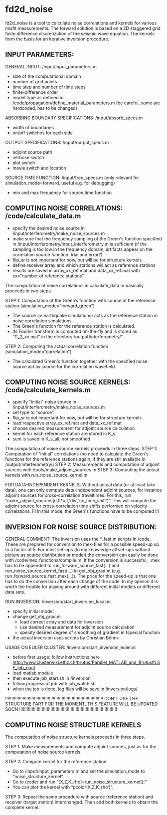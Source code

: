 # fd2d_noise
fd2d_noise is a tool to calculate noise correlations and kernels for various misfit measurements. The forward solution is based on a 2D staggered grid finite difference discretization of the seismic wave equation. The kernels form the basis for an iterative inversion procedure.


INPUT PARAMETERS:
---------------------------------------------------------------------------------------

GENERAL INPUT: /input/input_parameters.m
* size of the computational domain
* number of grid points
* time step and number of time steps
* finite-difference order
* model type as defined in /code/propagation/define_material_parameters.m
  (be careful, some are hardcoded, has to be changed)

ABSORBING BOUNDARY SPECIFICATIONS: /input/absorb_specs.m
* width of boundaries
* on/off switches for each side

OUTPUT SPECIFICATIONS: /input/output_specs.m
* adjoint source path
* verbose switch
* plot switch
* movie switch and location

SOURCE TIME FUNCTION: /input/freq_specs.m
(only relevant for simulation_mode=forward, useful e.g. for debugging)
* min and max frequency for source time function



COMPUTING NOISE CORRELATIONS: /code/calculate_data.m
---------------------------------------------------------------------------------------
* specify the desired noise source in /input/interferometry/make_noise_sources.m
* make sure that the frequency sampling of the Green's function specified in /input/interferometry/input_interferometry.m is sufficient
  (if the sampling is too low in the frequency domain, artifacts appear on the correlation source function. trial and error?)
* flip_sr is not important for now, but will be for structure kernels
* define receiver array and which stations will act as reference stations
* results are saved in array_xx_ref.mat and data_xx_ref.mat with xx="number of reference stations"


The computation of noise correlations in calculate_data.m basically proceeds in two steps.

STEP 1: Computation of the Green’s function with source at the reference station (simulation_mode=“forward_green”)
* The source (in earthquake simulations) acts as the reference station in noise correlation simulations.
* The Green's function for the reference station is calculated.
* Its Fourier transform is computed on-the-fly and is stored as “G_2_xx.mat” in the directory /output/interferometry/“.

STEP 2: Computing the actual correlation function (simulation_mode=“correlation”)
* The calculated Green's function together with the specified noise source act as source for the correlation wavefield.



COMPUTING NOISE SOURCE KERNELS: /code/calculate_kernels.m
---------------------------------------------------------------------------------------
* specify "initial" noise source in /input/interferometry/make_noise_sources.m
* set type to "source"
* flip_sr is not important for now, but will be for structure kernels
* load respective array_xx_ref.mat and data_xx_ref.mat
* choose desired measurement for adjoint source calculation
* kernel for each reference station are stored in K_s
* sum is saved in K_s_all, not smoothed


The computation of noise source kernels proceeds in three steps.
STEP 1: Computation of "initial" correlations (no need to calculate the Green's functions for the reference stations again, if they are still available in /output/interferometry/)
STEP 2: Measurements and computation of adjoint sources with /tools/make_adjoint_sources.m
STEP 3: Computing the actual kernels with run_noise_source_kernel.m

FOR DATA-INDEPENDENT KERNELS:
Without actual data (or at least fake data), one can only compute data-independent adjoint sources, for instance adjoint sources for cross-correlation traveltimes. For this, run “make_adjoint_sources(u,0*u,t,'dis','cc_time_shift’)”. This will compute the adjoint source for cross-correlation time shifts performed on velocity correlations. 
!!! In this mode, the Green's functions have to be computed !!!



INVERSION FOR NOISE SOURCE DISTRIBUTION: 
---------------------------------------------------------------------------------------
GENERAL COMMENT:
The inversion uses the *_fast.m scripts in /code. These are prepared for conversion to mex-files for a possible speed-up up to a factor of 5. For most set-ups (to my knowledge all set-ups without picture as source distribution or model) the conversion can easily be done with /code/mex_functions/compile.m. If the conversion is successful, _mex has to be appended to run_forward_source_fast(...) and run_noise_source_kernel_fast(...) in get_obj_grad.m (e.g. run_forward_source_fast_mex(...)). The price for the speed-up is that one has to do the conversion after each change of the code. In my opinion it is worth the trouble for playing around with different initial models or different data sets.

RUN INVERSION: /inversion/start_inversion_local.m
* specify initial model
* change get_obj_grad.m
  - load correct array and data for inversion
  - use desired measurement for adjoint source calculation
  - specify desired degree of smoothing of gradient in fspecial function
* the actual inversion uses scripts by Christian Böhm

USAGE ON EULER CLUSTER: /inversion/start_inversion_euler.m
* before first usage: follow instructions here http://www.clusterwiki.ethz.ch/brutus/Parallel_MATLAB_and_Brutus#LSF_job_pool
* load matlab module
* then execute job_start.sh in /inversion
* follow progress of job with job_watch.sh
* when the job is done, log files will be save in /inversion/logs/





!!!!!!!!!!!!!!!!!!!!!!!!!!!!!!!!!!!!!!!!!!!!!!!!!!!!!!!!!!!!!!!!!!!!!!!!!!!!!!
DON'T USE THE STRUCTURE PART FOR THE MOMENT, THIS FEATURE WILL BE UPDATED SOON
!!!!!!!!!!!!!!!!!!!!!!!!!!!!!!!!!!!!!!!!!!!!!!!!!!!!!!!!!!!!!!!!!!!!!!!!!!!!!!

COMPUTING NOISE STRUCTURE KERNELS
---------------------------------------------------------------------------------------

The computation of noise structure kernels proceeds in three steps.

STEP 1: Make measurements and compute adjoint sources, just as for the computation of noise source kernels.

STEP 2: Compute kernel for the reference station
* Go to /input/input_parameters.m and set the simulation_mode to “noise_structure_kernel”.
* Go to /code/ and run “[X,Z,K_rho]=run_noise_structure_kernel();”
* You can plot the kernel with “pcolor(X,Z,K_rho’)”.

STEP 3: Repeat the same procedure with source (reference station) and receiver (target station) interchanged. Then add both kernels to obtain the complete kernel.
